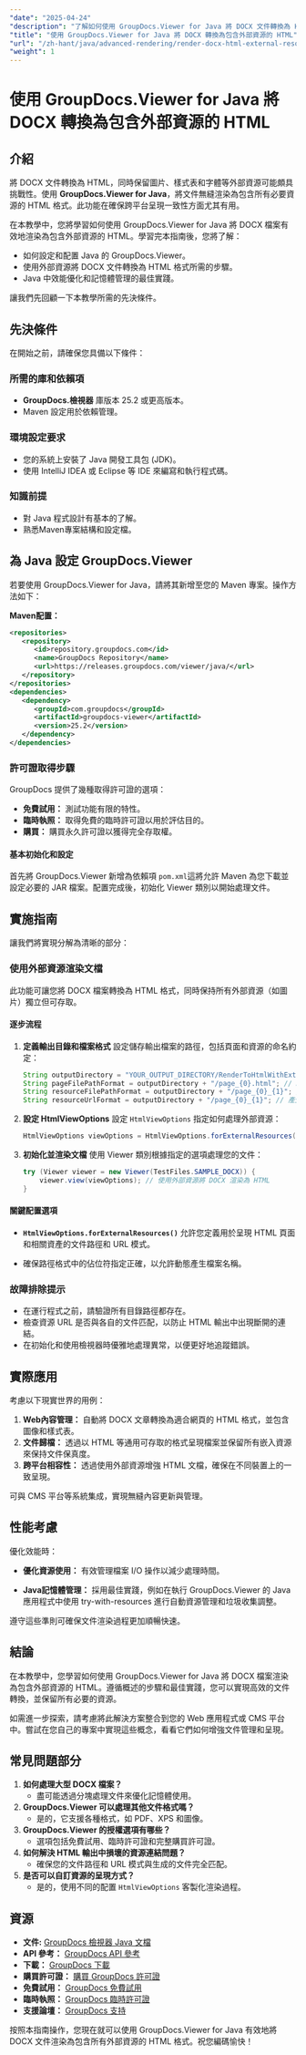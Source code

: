```yaml
---
"date": "2025-04-24"
"description": "了解如何使用 GroupDocs.Viewer for Java 將 DOCX 文件轉換為 HTML 格式，包括處理圖片和樣式表等外部資源。"
"title": "使用 GroupDocs.Viewer for Java 將 DOCX 轉換為包含外部資源的 HTML"
"url": "/zh-hant/java/advanced-rendering/render-docx-html-external-resources-groupdocs-java/"
"weight": 1
---
```


# 使用 GroupDocs.Viewer for Java 將 DOCX 轉換為包含外部資源的 HTML

## 介紹

將 DOCX 文件轉換為 HTML，同時保留圖片、樣式表和字體等外部資源可能頗具挑戰性。使用 **GroupDocs.Viewer for Java**，將文件無縫渲染為包含所有必要資源的 HTML 格式。此功能在確保跨平台呈現一致性方面尤其有用。

在本教學中，您將學習如何使用 GroupDocs.Viewer for Java 將 DOCX 檔案有效地渲染為包含外部資源的 HTML。學習完本指南後，您將了解：
- 如何設定和配置 Java 的 GroupDocs.Viewer。
- 使用外部資源將 DOCX 文件轉換為 HTML 格式所需的步驟。
- Java 中效能優化和記憶體管理的最佳實踐。

讓我們先回顧一下本教學所需的先決條件。

## 先決條件

在開始之前，請確保您具備以下條件：

### 所需的庫和依賴項
- **GroupDocs.檢視器** 庫版本 25.2 或更高版本。
- Maven 設定用於依賴管理。

### 環境設定要求
- 您的系統上安裝了 Java 開發工具包 (JDK)。
- 使用 IntelliJ IDEA 或 Eclipse 等 IDE 來編寫和執行程式碼。

### 知識前提
- 對 Java 程式設計有基本的了解。
- 熟悉Maven專案結構和設定檔。

## 為 Java 設定 GroupDocs.Viewer

若要使用 GroupDocs.Viewer for Java，請將其新增至您的 Maven 專案。操作方法如下：

**Maven配置：**

```xml
<repositories>
   <repository>
      <id>repository.groupdocs.com</id>
      <name>GroupDocs Repository</name>
      <url>https://releases.groupdocs.com/viewer/java/</url>
   </repository>
</repositories>
<dependencies>
   <dependency>
      <groupId>com.groupdocs</groupId>
      <artifactId>groupdocs-viewer</artifactId>
      <version>25.2</version>
   </dependency>
</dependencies>
```

### 許可證取得步驟

GroupDocs 提供了幾種取得許可證的選項：
- **免費試用：** 測試功能有限的特性。
- **臨時執照：** 取得免費的臨時許可證以用於評估目的。
- **購買：** 購買永久許可證以獲得完全存取權。

#### 基本初始化和設定
首先將 GroupDocs.Viewer 新增為依賴項 `pom.xml`這將允許 Maven 為您下載並設定必要的 JAR 檔案。配置完成後，初始化 Viewer 類別以開始處理文件。

## 實施指南

讓我們將實現分解為清晰的部分：

### 使用外部資源渲染文檔
此功能可讓您將 DOCX 檔案轉換為 HTML 格式，同時保持所有外部資源（如圖片）獨立但可存取。

#### 逐步流程
1. **定義輸出目錄和檔案格式**
   設定儲存輸出檔案的路徑，包括頁面和資源的命名約定：
   
   ```java
   String outputDirectory = "YOUR_OUTPUT_DIRECTORY/RenderToHtmlWithExternalResources";
   String pageFilePathFormat = outputDirectory + "/page_{0}.html"; // HTML 頁面的命名模式
   String resourceFilePathFormat = outputDirectory + "/page_{0}_{1}"; // 資源模式（例如圖像）
   String resourceUrlFormat = outputDirectory + "/page_{0}_{1}"; // 產生的 HTML 中的 URL 格式
   ```

2. **設定 HtmlViewOptions**
   設定 `HtmlViewOptions` 指定如何處理外部資源：
   
   ```java
   HtmlViewOptions viewOptions = HtmlViewOptions.forExternalResources(pageFilePathFormat, resourceFilePathFormat, resourceUrlFormat);
   ```

3. **初始化並渲染文檔**
   使用 Viewer 類別根據指定的選項處理您的文件：
   
   ```java
   try (Viewer viewer = new Viewer(TestFiles.SAMPLE_DOCX)) {
       viewer.view(viewOptions); // 使用外部資源將 DOCX 渲染為 HTML
   }
   ```

#### 關鍵配置選項
- **`HtmlViewOptions.forExternalResources()`** 允許您定義用於呈現 HTML 頁面和相關資產的文件路徑和 URL 模式。
  
- 確保路徑格式中的佔位符指定正確，以允許動態產生檔案名稱。

### 故障排除提示
- 在運行程式之前，請驗證所有目錄路徑都存在。
- 檢查資源 URL 是否與各自的文件匹配，以防止 HTML 輸出中出現斷開的連結。
- 在初始化和使用檢視器時優雅地處理異常，以便更好地追蹤錯誤。

## 實際應用
考慮以下現實世界的用例：
1. **Web內容管理：** 自動將 DOCX 文章轉換為適合網頁的 HTML 格式，並包含圖像和樣式表。
2. **文件歸檔：** 透過以 HTML 等通用可存取的格式呈現檔案並保留所有嵌入資源來保持文件保真度。
3. **跨平台相容性：** 透過使用外部資源增強 HTML 文檔，確保在不同裝置上的一致呈現。

可與 CMS 平台等系統集成，實現無縫內容更新與管理。

## 性能考慮
優化效能時：
- **優化資源使用：** 有效管理檔案 I/O 操作以減少處理時間。
  
- **Java記憶體管理：** 採用最佳實踐，例如在執行 GroupDocs.Viewer 的 Java 應用程式中使用 try-with-resources 進行自動資源管理和垃圾收集調整。

遵守這些準則可確保文件渲染過程更加順暢快速。

## 結論
在本教學中，您學習如何使用 GroupDocs.Viewer for Java 將 DOCX 檔案渲染為包含外部資源的 HTML。遵循概述的步驟和最佳實踐，您可以實現高效的文件轉換，並保留所有必要的資源。

如需進一步探索，請考慮將此解決方案整合到您的 Web 應用程式或 CMS 平台中。嘗試在您自己的專案中實現這些概念，看看它們如何增強文件管理和呈現。

## 常見問題部分
1. **如何處理大型 DOCX 檔案？**
   - 盡可能透過分塊處理文件來優化記憶體使用。
2. **GroupDocs.Viewer 可以處理其他文件格式嗎？**
   - 是的，它支援各種格式，如 PDF、XPS 和圖像。
3. **GroupDocs.Viewer 的授權選項有哪些？**
   - 選項包括免費試用、臨時許可證和完整購買許可證。
4. **如何解決 HTML 輸出中損壞的資源連結問題？**
   - 確保您的文件路徑和 URL 模式與生成的文件完全匹配。
5. **是否可以自訂資源的呈現方式？**
   - 是的，使用不同的配置 `HtmlViewOptions` 客製化渲染過程。

## 資源
- **文件:** [GroupDocs 檢視器 Java 文檔](https://docs.groupdocs.com/viewer/java/)
- **API 參考：** [GroupDocs API 參考](https://reference.groupdocs.com/viewer/java/)
- **下載：** [GroupDocs 下載](https://releases.groupdocs.com/viewer/java/)
- **購買許可證：** [購買 GroupDocs 許可證](https://purchase.groupdocs.com/buy)
- **免費試用：** [GroupDocs 免費試用](https://releases.groupdocs.com/viewer/java/)
- **臨時執照：** [GroupDocs 臨時許可證](https://purchase.groupdocs.com/temporary-license/)
- **支援論壇：** [GroupDocs 支持](https://forum.groupdocs.com/c/viewer/9)

按照本指南操作，您現在就可以使用 GroupDocs.Viewer for Java 有效地將 DOCX 文件渲染為包含所有外部資源的 HTML 格式。祝您編碼愉快！